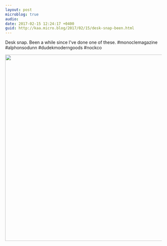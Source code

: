 ```yaml
---
layout: post
microblog: true
audio: 
date: 2017-02-15 12:24:17 +0400
guid: http://kaa.micro.blog/2017/02/15/desk-snap-been.html
---
```

Desk snap. Been a while since I've done one of these. #monoclemagazine #alphonsodunn #dudekmoderngoods #nockco

<img src="http://www.kaa.bz/uploads/2018/9aa5a1d231.jpg" width="600" height="600" />
